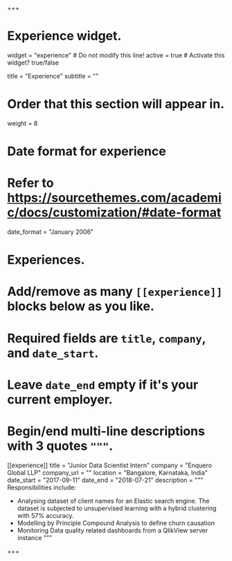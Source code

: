 +++
# Experience widget.
widget = "experience"  # Do not modify this line!
active = true  # Activate this widget? true/false

title = "Experience"
subtitle = ""

# Order that this section will appear in.
weight = 8

# Date format for experience
#   Refer to https://sourcethemes.com/academic/docs/customization/#date-format
date_format = "January 2006"

# Experiences.
#   Add/remove as many `[[experience]]` blocks below as you like.
#   Required fields are `title`, `company`, and `date_start`.
#   Leave `date_end` empty if it's your current employer.
#   Begin/end multi-line descriptions with 3 quotes `"""`.
[[experience]]
  title = "Junior Data Scientist Intern"
  company = "Enquero Global LLP"
  company_url = ""
  location = "Bangalore, Karnataka, India"
  date_start = "2017-09-11"
  date_end = "2018-07-21"
  description = """
  Responsibilities include:
  
  * Analysing dataset of client names for an Elastic search engine. The dataset is subjected to unsupervised learning with a hybrid           clustering with 57% accuracy.
  * Modelling by Principle Compound Analysis to define churn causation
  * Monitoring Data quality related dashboards from a QlikView server instance
  """


+++
